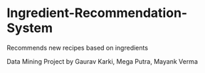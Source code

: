 # Ingredient-Recommendation-System
Recommends new recipes based on ingredients

Data Mining Project by
Gaurav Karki, Mega Putra, Mayank Verma
